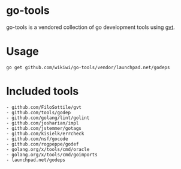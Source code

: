 # go-tools
go-tools is a vendored collection of go development tools using [gvt](https://github.com/FiloSottile/gvt).

# Usage
`go get github.com/wikiwi/go-tools/vendor/launchpad.net/godeps`

# Included tools
    - github.com/FiloSottile/gvt
    - github.com/tools/godep
    - github.com/golang/lint/golint
    - github.com/josharian/impl
    - github.com/jstemmer/gotags
    - github.com/kisielk/errcheck
    - github.com/nsf/gocode
    - github.com/rogpeppe/godef
    - golang.org/x/tools/cmd/oracle
    - golang.org/x/tools/cmd/goimports
    - launchpad.net/godeps

